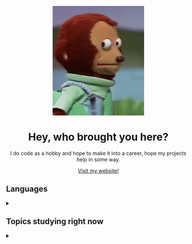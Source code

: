 <div align="center">

<img src="https://github.com/Coalemus/Coalemus/blob/main/susgiphy.gif" alt="put that away" width="250" height="300">

# Hey, who brought you here?

I do code as a hobby and hope to make it into a career, hope my projects help in some way.

<a href="https://coalemus.github.io/Portfolio-Website/">Visit my website!</a>

</div>

<h2>Languages</h2>

<details>
<summary></summary>
 
Languages learned

* HTML

* CSS  

* SQL

* Python

* Javascript

* C++

</details>

<h2>Topics studying right now</h2>
<details>
 <summary></summary>

* Data Structures and Algorithms 

  * Algorithms in a Nutshell

* Python 

  * Automate the Boring Stuff with Python


* Data Science

  * Mathematics for Machine learning

</details>
